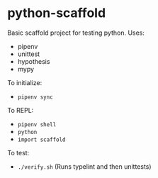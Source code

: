 # python-scaffold

Basic scaffold project for testing python.  Uses:

- pipenv
- unittest
- hypothesis
- mypy

To initialize:

- `pipenv sync`

To REPL:

- `pipenv shell`
- `python`
- `import scaffold`

To test:

- `./verify.sh` (Runs typelint and then unittests)

